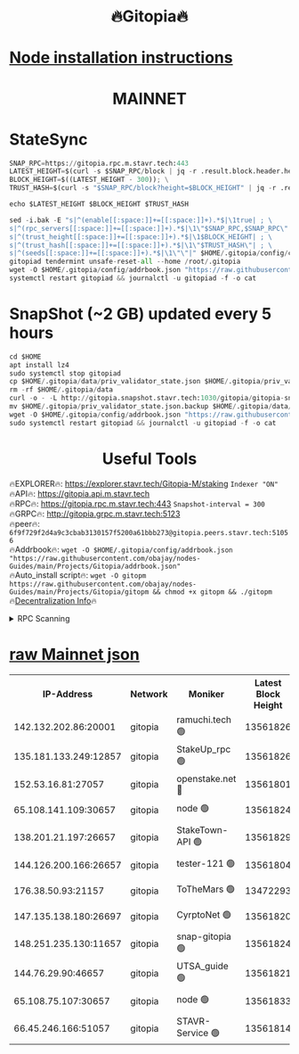 <h1 align="center"> 🔥Gitopia🔥</h1>

[Node installation instructions](https://github.com/obajay/nodes-Guides/tree/main/Projects/Gitopia)
=

<h1 align="center"> MAINNET</h1>

# StateSync
```python
SNAP_RPC=https://gitopia.rpc.m.stavr.tech:443
LATEST_HEIGHT=$(curl -s $SNAP_RPC/block | jq -r .result.block.header.height); \
BLOCK_HEIGHT=$((LATEST_HEIGHT - 300)); \
TRUST_HASH=$(curl -s "$SNAP_RPC/block?height=$BLOCK_HEIGHT" | jq -r .result.block_id.hash)

echo $LATEST_HEIGHT $BLOCK_HEIGHT $TRUST_HASH

sed -i.bak -E "s|^(enable[[:space:]]+=[[:space:]]+).*$|\1true| ; \
s|^(rpc_servers[[:space:]]+=[[:space:]]+).*$|\1\"$SNAP_RPC,$SNAP_RPC\"| ; \
s|^(trust_height[[:space:]]+=[[:space:]]+).*$|\1$BLOCK_HEIGHT| ; \
s|^(trust_hash[[:space:]]+=[[:space:]]+).*$|\1\"$TRUST_HASH\"| ; \
s|^(seeds[[:space:]]+=[[:space:]]+).*$|\1\"\"|" $HOME/.gitopia/config/config.toml
gitopiad tendermint unsafe-reset-all --home /root/.gitopia
wget -O $HOME/.gitopia/config/addrbook.json "https://raw.githubusercontent.com/obajay/nodes-Guides/main/Projects/Gitopia/addrbook.json"
systemctl restart gitopiad && journalctl -u gitopiad -f -o cat
```
# SnapShot (~2 GB) updated every 5 hours
```python
cd $HOME
apt install lz4
sudo systemctl stop gitopiad
cp $HOME/.gitopia/data/priv_validator_state.json $HOME/.gitopia/priv_validator_state.json.backup
rm -rf $HOME/.gitopia/data
curl -o - -L http://gitopia.snapshot.stavr.tech:1030/gitopia/gitopia-snap.tar.lz4 | lz4 -c -d - | tar -x -C $HOME/.gitopia --strip-components 2
mv $HOME/.gitopia/priv_validator_state.json.backup $HOME/.gitopia/data/priv_validator_state.json
wget -O $HOME/.gitopia/config/addrbook.json "https://raw.githubusercontent.com/obajay/nodes-Guides/main/Projects/Gitopia/addrbook.json"
sudo systemctl restart gitopiad && journalctl -u gitopiad -f -o cat
```
 <h1 align="center"> Useful Tools</h1>

🔥EXPLORER🔥:      https://explorer.stavr.tech/Gitopia-M/staking  `Indexer "ON"` \
🔥API🔥: 			 		 https://gitopia.api.m.stavr.tech \
🔥RPC🔥:           https://gitopia.rpc.m.stavr.tech:443              `Snapshot-interval = 300` \
🔥GRPC🔥:          http://gitopia.grpc.m.stavr.tech:5123 \
🔥peer🔥:					 `6f9f729f2d4a9c3cbab3130157f5200a61bbb273@gitopia.peers.stavr.tech:51056` \
🔥Addrbook🔥:    ```wget -O $HOME/.gitopia/config/addrbook.json "https://raw.githubusercontent.com/obajay/nodes-Guides/main/Projects/Gitopia/addrbook.json"``` \
🔥Auto_install script🔥: ```wget -O gitopm https://raw.githubusercontent.com/obajay/nodes-Guides/main/Projects/Gitopia/gitopm && chmod +x gitopm && ./gitopm``` \
🔥[Decentralization Info](https://github.com/obajay/StateSync-snapshots/tree/main/Projects/Gitopia/Decentralization)🔥

<details>
<summary>RPC Scanning</summary>

<h2 align="center"> We scan nodes in real time every 4 hours. And we provide the final result of RPC endpoints.
We cannot influence the operation of these nodes in any way. </h2>


```python
If Voting Power is higher than 0 --> then the Node is a validator of the network and may be subject to attack and be a potential threat to the chain.
```
```python
We marked such validators with a red symbol
```

</details>

[raw Mainnet json](https://rpc-check.gitopm.stavr.tech/gitopm/rpc-gitopm-result.json)
=

<table><tr><th>IP-Address</th><th>Network</th><th>Moniker</th><th>Latest Block Height</th><th>Earliest Block Height</th><th>Catching Up</th><th>Tx Index</th><th>Voting Power</th><th>Scan Time</th></tr><tr><td>142.132.202.86:20001</td><td>gitopia</td><td>ramuchi.tech 🟢</td><td>13561826</td><td>6548337</td><td>False</td><td>on</td><td>0</td><td>2024-02-09T15:26:53.032232835UTC</td></tr><tr><td>135.181.133.249:12857</td><td>gitopia</td><td>StakeUp_rpc 🟢</td><td>13561826</td><td>8010001</td><td>False</td><td>on</td><td>0</td><td>2024-02-09T15:26:53.384674629UTC</td></tr><tr><td>152.53.16.81:27057</td><td>gitopia</td><td>openstake.net 🔴</td><td>13561801</td><td>10455001</td><td>False</td><td>off</td><td>38465</td><td>2024-02-09T15:26:12.414876539UTC</td></tr><tr><td>65.108.141.109:30657</td><td>gitopia</td><td>node 🟢</td><td>13561824</td><td>12299845</td><td>False</td><td>on</td><td>0</td><td>2024-02-09T15:26:50.446391118UTC</td></tr><tr><td>138.201.21.197:26657</td><td>gitopia</td><td>StakeTown-API 🟢</td><td>13561829</td><td>12733501</td><td>False</td><td>on</td><td>0</td><td>2024-02-09T15:26:57.821261054UTC</td></tr><tr><td>144.126.200.166:26657</td><td>gitopia</td><td>tester-121 🟢</td><td>13561804</td><td>12832814</td><td>False</td><td>off</td><td>0</td><td>2024-02-09T15:26:16.911234371UTC</td></tr><tr><td>176.38.50.93:21157</td><td>gitopia</td><td>ToTheMars 🟢</td><td>13472293</td><td>12883228</td><td>False</td><td>on</td><td>0</td><td>2024-02-09T15:26:17.974949634UTC</td></tr><tr><td>147.135.138.180:26697</td><td>gitopia</td><td>CyrptoNet 🟢</td><td>13561820</td><td>12883228</td><td>False</td><td>off</td><td>0</td><td>2024-02-09T15:26:45.887069366UTC</td></tr><tr><td>148.251.235.130:11657</td><td>gitopia</td><td>snap-gitopia 🟢</td><td>13561824</td><td>12908001</td><td>False</td><td>on</td><td>0</td><td>2024-02-09T15:26:50.685265963UTC</td></tr><tr><td>144.76.29.90:46657</td><td>gitopia</td><td>UTSA_guide 🟢</td><td>13561821</td><td>13035301</td><td>False</td><td>on</td><td>0</td><td>2024-02-09T15:26:45.560656781UTC</td></tr><tr><td>65.108.75.107:30657</td><td>gitopia</td><td>node 🟢</td><td>13561833</td><td>13189502</td><td>False</td><td>on</td><td>0</td><td>2024-02-09T15:27:04.368051326UTC</td></tr><tr><td>66.45.246.166:51057</td><td>gitopia</td><td>STAVR-Service 🟢</td><td>13561814</td><td>13552501</td><td>False</td><td>on</td><td>0</td><td>2024-02-09T15:26:32.973809762UTC</td></tr></table>
